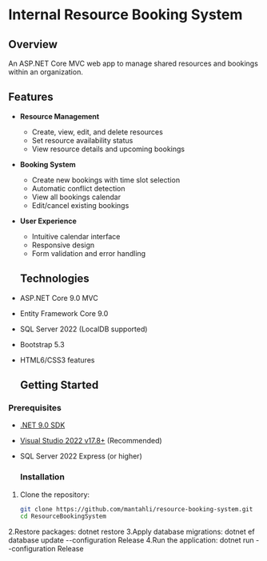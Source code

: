 # Internal Resource Booking System
## Overview
An ASP.NET Core MVC web app to manage shared resources and bookings within an organization.

## Features

- **Resource Management**
  - Create, view, edit, and delete resources
  - Set resource availability status
  - View resource details and upcoming bookings

- **Booking System**
  - Create new bookings with time slot selection
  - Automatic conflict detection
  - View all bookings calendar
  - Edit/cancel existing bookings

- **User Experience**
  - Intuitive calendar interface
  - Responsive design
  - Form validation and error handling
 
  ## Technologies

- ASP.NET Core 9.0 MVC
- Entity Framework Core 9.0
- SQL Server 2022 (LocalDB supported)
- Bootstrap 5.3
- HTML6/CSS3 features

  ## Getting Started

### Prerequisites

- [.NET 9.0 SDK](https://dotnet.microsoft.com/download/dotnet/9.0)
- [Visual Studio 2022 v17.8+](https://visualstudio.microsoft.com/) (Recommended)
- SQL Server 2022 Express (or higher)

  ### Installation

1. Clone the repository:
   ```bash
   git clone https://github.com/mantahli/resource-booking-system.git
   cd ResourceBookingSystem
2.Restore packages:
dotnet restore
3.Apply database migrations:
dotnet ef database update --configuration Release
4.Run the application:
dotnet run --configuration Release

